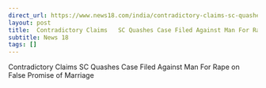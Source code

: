 ```yaml
---
direct_url: https://www.news18.com/india/contradictory-claims-sc-quashes-case-filed-against-man-for-rape-on-false-promise-of-marriage-9089351.html
layout: post
title:  Contradictory Claims   SC Quashes Case Filed Against Man For Rape on False Promise of Marriage
subtitle: News 18
tags: []
---
```


 Contradictory Claims   SC Quashes Case Filed Against Man For Rape on False Promise of Marriage
